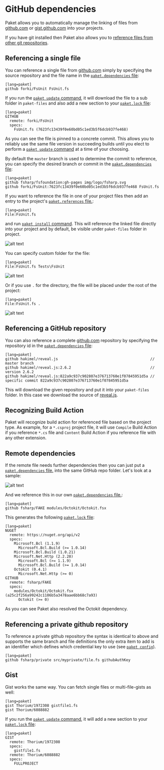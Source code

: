 # GitHub dependencies

Paket allows you to automatically manage the linking of files from [github.com](http://www.github.com) or [gist.github.com](https://gist.github.com/) into your projects.


If you have git installed then Paket also allows you to [reference files from other git repositories](git-dependencies.html).

## Referencing a single file

You can reference a single file from [github.com](http://www.github.com) simply by specifying the source repository and the file name in the [`paket.dependencies` file](dependencies-file.html):

    [lang=paket]
    github forki/FsUnit FsUnit.fs

If you run the [`paket update` command](paket-update.html), it will download the file to a sub folder in ``paket-files`` and also add a new section to your [`paket.lock` file](lock-file.html):

    [lang=paket]
    GITHUB
      remote: forki/FsUnit
      specs:
        FsUnit.fs (7623fc13439f0e60bd05c1ed3b5f6dcb937fe468)

As you can see the file is pinned to a concrete commit. This allows you to reliably use the same file version in succeeding builds until you elect to perform a [`paket update` command](paket-update.html) at a time of your choosing.

By default the `master` branch is used to determine the commit to reference, you can specify the desired branch or commit in the [`paket.dependencies` file](dependencies-file.html):

    [lang=paket]
    github fsharp/fsfoundation:gh-pages img/logo/fsharp.svg
    github forki/FsUnit:7623fc13439f0e60bd05c1ed3b5f6dcb937fe468 FsUnit.fs

If you want to reference the file in one of your project files then add an entry to the project's [`paket.references` file.](references-files.html):

    [lang=paket]
    File:FsUnit.fs

and run [`paket install` command](paket-install.html). This will reference the linked file directly into your project and by default, be visible under ``paket-files`` folder in project.

![alt text](img/github_ref_default_link.png "GitHub file referenced in project with default link")

You can specify custom folder for the file:

    [lang=paket]
    File:FsUnit.fs Tests\FsUnit

![alt text](img/github_ref_custom_link.png "GitHub file referenced in project with custom link")

Or if you use ``.`` for the directory, the file will be placed under the root of the project:

    [lang=paket]
    File:FsUnit.fs .

![alt text](img/github_ref_root.png "GitHub file referenced in project under root of project")

## Referencing a GitHub repository

You can also reference a complete [github.com](http://www.github.com) repository by specifying the repository id in the [`paket.dependencies` file](dependencies-file.html):

    [lang=paket]
    github hakimel/reveal.js                                          // master branch
    github hakimel/reveal.js:2.6.2                                    // version 2.6.2
    github hakimel/reveal.js:822a9c937c902807e376713760e1f07845951d5a // specific commit 822a9c937c902807e376713760e1f07845951d5a

This will download the given repository and put it into your `paket-files` folder. In this case we download the source of [reveal.js](http://lab.hakim.se/reveal-js/#/).

## Recognizing Build Action

Paket will recognize build action for referenced file based on the project type.
As example, for a ``*.csproj`` project file, it will use ``Compile`` Build Action if you reference ``*.cs`` file
and ``Content`` Build Action if you reference file with any other extension.

## Remote dependencies

If the remote file needs further dependencies then you can just put a [`paket.dependencies` file.](dependencies-file.html) into the same GitHub repo folder.
Let's look at a sample:

![alt text](img/octokit-module.png "Octokit module")

And we reference this in our own [`paket.dependencies` file.](dependencies-file.html):

    [lang=paket]
    github fsharp/FAKE modules/Octokit/Octokit.fsx


This generates the following [`paket.lock` file](lock-file.html):

    [lang=paket]
	NUGET
	  remote: https://nuget.org/api/v2
	  specs:
		Microsoft.Bcl (1.1.9)
		  Microsoft.Bcl.Build (>= 1.0.14)
		Microsoft.Bcl.Build (1.0.21)
		Microsoft.Net.Http (2.2.28)
		  Microsoft.Bcl (>= 1.1.9)
		  Microsoft.Bcl.Build (>= 1.0.14)
		Octokit (0.4.1)
		  Microsoft.Net.Http (>= 0)
	GITHUB
	  remote: fsharp/FAKE
	  specs:
		modules/Octokit/Octokit.fsx (a25c2f256a99242c1106b5a3478aae6bb68c7a93)
		  Octokit (>= 0)

As you can see Paket also resolved the Octokit dependency.

## Referencing a private github repository

To reference a private github repository the syntax is identical to
above and supports the same branch and file definitions the only extra
item to add is an identifier which defines which credential key to
use (see [`paket config`](paket-config.html)).

    [lang=paket]
    github fsharp/private src/myprivate/file.fs githubAuthKey

## Gist

Gist works the same way. You can fetch single files or multi-file-gists as well:

    [lang=paket]
    gist Thorium/1972308 gistfile1.fs
    gist Thorium/6088882

If you run the [`paket update` command](paket-update.html), it will add a new section to your [`paket.lock` file](lock-file.html):

    [lang=paket]
    GIST
      remote: Thorium/1972308
      specs:
        gistfile1.fs
      remote: Thorium/6088882
      specs:
        FULLPROJECT
